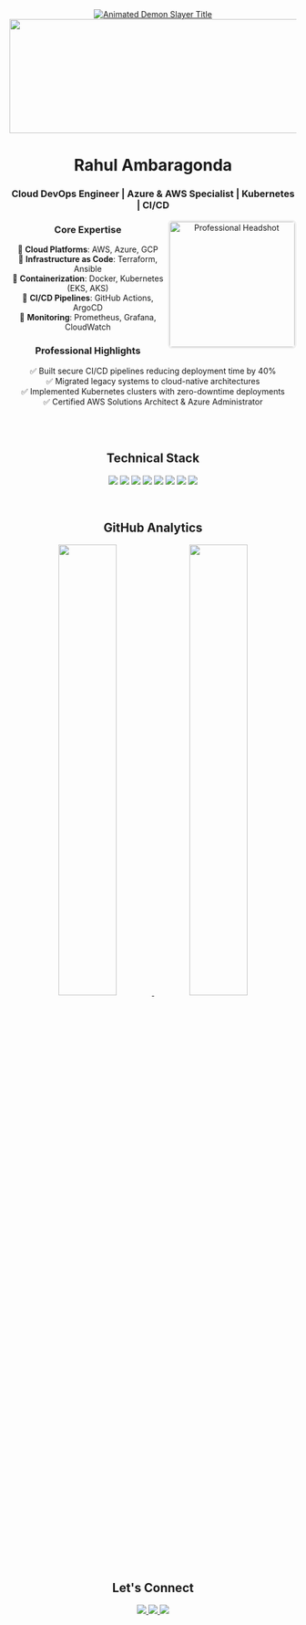 <div align="center">
<a href="https://github.com/kawarimidoll/typograssy">
  <img src="https://readme-typing-svg.demolab.com?font=Kanit&weight=800&size=35&duration=4000&pause=1000&color=F71E1E&center=true&vCenter=true&width=600&height=90&lines=%E9%AC%BC%E6%BB%85%E3%81%AE%E5%88%83THIS+IS+RAHUL;DevOps+Engineer;CLOUD+HASHIRA+%F0%9F%94%A5" alt="Animated Demon Slayer Title">
</a>
<div align="center">
  <img width="720" height="200" src=Add-ons/218883.gif>
</div>

# Rahul Ambaragonda
### Cloud DevOps Engineer | Azure & AWS Specialist | Kubernetes | CI/CD

<img alt="Professional Headshot" align="right" src="https://media.licdn.com/dms/image/D5603AQE6dJxY5XhY4g/profile-displayphoto-shrink_400_400/0/1684567891231?e=1721865600&v=beta&t=xyz" width="220" style="border-radius: 8px; border: 3px solid #f0f0f0;">

### Core Expertise

🔹 **Cloud Platforms**: AWS, Azure, GCP  
🔹 **Infrastructure as Code**: Terraform, Ansible  
🔹 **Containerization**: Docker, Kubernetes (EKS, AKS)  
🔹 **CI/CD Pipelines**: GitHub Actions, ArgoCD  
🔹 **Monitoring**: Prometheus, Grafana, CloudWatch  

### Professional Highlights

✅ Built secure CI/CD pipelines reducing deployment time by 40%  
✅ Migrated legacy systems to cloud-native architectures  
✅ Implemented Kubernetes clusters with zero-downtime deployments  
✅ Certified AWS Solutions Architect & Azure Administrator  

<br>
<br>

## Technical Stack

<p align="center">
  <img src="https://img.shields.io/badge/-AWS-232F3E?logo=amazonaws&logoColor=white&style=flat">
  <img src="https://img.shields.io/badge/-Azure-0078D4?logo=microsoftazure&logoColor=white&style=flat">
  <img src="https://img.shields.io/badge/-Kubernetes-326CE5?logo=kubernetes&logoColor=white&style=flat">
  <img src="https://img.shields.io/badge/-Terraform-7B42BC?logo=terraform&logoColor=white&style=flat">
  <img src="https://img.shields.io/badge/-Docker-2496ED?logo=docker&logoColor=white&style=flat">
  <img src="https://img.shields.io/badge/-Python-3776AB?logo=python&logoColor=white&style=flat">
  <img src="https://img.shields.io/badge/-GitHub_Actions-2088FF?logo=githubactions&logoColor=white&style=flat">
  <img src="https://img.shields.io/badge/-Prometheus-E6522C?logo=prometheus&logoColor=white&style=flat">
</p>

<br>

## GitHub Analytics

<p align="center">
  <a href="https://github.com/anuraghazra/github-readme-stats">
    <img width="45%" src="https://github-readme-stats.vercel.app/api?username=RahulAmbaragonda&show_icons=true&theme=default&hide_border=true">
  </a>
  <a href="https://github.com/anuraghazra/github-readme-stats">
    <img width="45%" src="https://github-readme-stats.vercel.app/api/top-langs/?username=RahulAmbaragonda&layout=compact&theme=default&hide_border=true">
  </a>
</p>

<br>

## Let's Connect

<p align="center">
  <a href="https://www.linkedin.com/in/yourprofile/">
    <img src="https://img.shields.io/badge/LinkedIn-0077B5?style=for-the-badge&logo=linkedin&logoColor=white">
  </a>
  <a href="mailto:your.email@example.com">
    <img src="https://img.shields.io/badge/Email-D14836?style=for-the-badge&logo=gmail&logoColor=white">
  </a>
  <a href="https://yourportfolio.com">
    <img src="https://img.shields.io/badge/Portfolio-4285F4?style=for-the-badge&logo=googlechrome&logoColor=white">
  </a>
</p>
